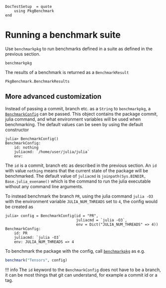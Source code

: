 ```@meta
DocTestSetup  = quote
    using PkgBenchmark
end
```

# Running a benchmark suite

Use `benchmarkpkg` to run benchmarks defined in a suite as defined in the previous section.

```@docs
benchmarkpkg
```

The results of a benchmark is returned as a `BenchmarkResult`

```@docs
PkgBenchmark.BenchmarkResults
```

## More advanced customization

Instead of passing a commit, branch etc. as a `String` to `benchmarkpkg`, a [`BenchmarkConfig`](@ref) can be passed.
This object contains the package commit, julia command, and what environment variables will
be used when benchmarking. The default values can be seen by using the default constructor

```julia-repl
julia> BenchmarkConfig()
BenchmarkConfig:
    id: nothing
    juliacmd: `/home/user/julia/julia`
    env:
```

The `id` is a commit, branch etc as described in the previous section. An `id` with value `nothing` means that the current state of the package will be benchmarked.
The default value of `juliacmd` is `joinpath(Sys.BINDIR, Base.julia_exename()` which is the command to run the julia executable without any command line arguments.

To instead benchmark the branch `PR`, using the julia command `julia -O3`
with the environment variable `JULIA_NUM_THREADS` set to `4`, the config would be created as

```jldoctest
julia> config = BenchmarkConfig(id = "PR",
                                juliacmd = `julia -O3`,
                                env = Dict("JULIA_NUM_THREADS" => 4))
BenchmarkConfig:
    id: PR
    juliacmd: `julia -O3`
    env: JULIA_NUM_THREADS => 4
```

To benchmark the package with the config, call [`benchmarkpkg`](@ref) as e.g.

```julia
benchmark("Tensors", config)
```

!!! info
    The `id` keyword to the `BenchmarkConfig` does not have to be a branch, it can be most things that git can understand, for example a commit id
    or a tag.
